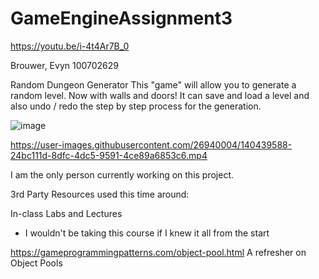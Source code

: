 # GameEngineAssignment3

https://youtu.be/i-4t4Ar7B_0

Brouwer, Evyn 100702629


Random Dungeon Generator
This "game" will allow you to generate a random level. 
Now with walls and doors!
It can save and load a level and also undo / redo the step by step process for the generation.

![image](https://user-images.githubusercontent.com/26940004/140439567-b8ba9b08-d7eb-4e6c-b8c3-e1fee26260e1.png)





https://user-images.githubusercontent.com/26940004/140439588-24bc111d-8dfc-4dc5-9591-4ce89a6853c6.mp4



I am the only person currently working on this project.

3rd Party Resources used this time around:

In-class Labs and Lectures
- I wouldn't be taking this course if I knew it all from the start
 
https://gameprogrammingpatterns.com/object-pool.html
A refresher on Object Pools
